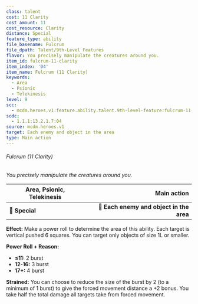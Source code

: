 ```yaml
---
class: talent
cost: 11 Clarity
cost_amount: 11
cost_resource: Clarity
distance: Special
feature_type: ability
file_basename: Fulcrum
file_dpath: Talent/9th-Level Features
flavor: You precisely manipulate the creatures around you.
item_id: fulcrum-11-clarity
item_index: '04'
item_name: Fulcrum (11 Clarity)
keywords:
  - Area
  - Psionic
  - Telekinesis
level: 9
scc:
  - mcdm.heroes.v1:feature.ability.talent.9th-level-feature:fulcrum-11-clarity
scdc:
  - 1.1.1:13.2.1.7:04
source: mcdm.heroes.v1
target: Each enemy and object in the area
type: Main action
---
```


###### Fulcrum (11 Clarity)

*You precisely manipulate the creatures around you.*

| **Area, Psionic, Telekinesis** |                          **Main action** |
| ------------------------------ | ---------------------------------------: |
| **📏 Special**                 | **🎯 Each enemy and object in the area** |

**Effect:** Make a power roll to determine the area of this ability. Each target is vertical pushed 6 squares. You can target only objects of size 1L or smaller.

**Power Roll + Reason:**

- **≤11:** 2 burst
- **12-16:** 3 burst
- **17+:** 4 burst

**Strained:** You can choose to reduce the size of the burst by 2 (to a minimum of 1 burst) to give the forced movement distance a +2 bonus. You take half the total damage all targets take from forced movement.
